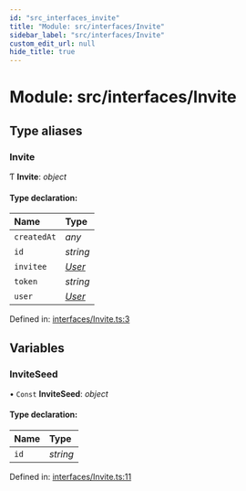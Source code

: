 ```yaml
---
id: "src_interfaces_invite"
title: "Module: src/interfaces/Invite"
sidebar_label: "src/interfaces/Invite"
custom_edit_url: null
hide_title: true
---
```


# Module: src/interfaces/Invite

## Type aliases

### Invite

Ƭ **Invite**: *object*

#### Type declaration:

Name | Type |
:------ | :------ |
`createdAt` | *any* |
`id` | *string* |
`invitee` | [*User*](../interfaces/src_interfaces_user.user.md) |
`token` | *string* |
`user` | [*User*](../interfaces/src_interfaces_user.user.md) |

Defined in: [interfaces/Invite.ts:3](https://github.com/xr3ngine/xr3ngine/blob/65dfcf39a/packages/common/src/interfaces/Invite.ts#L3)

## Variables

### InviteSeed

• `Const` **InviteSeed**: *object*

#### Type declaration:

Name | Type |
:------ | :------ |
`id` | *string* |

Defined in: [interfaces/Invite.ts:11](https://github.com/xr3ngine/xr3ngine/blob/65dfcf39a/packages/common/src/interfaces/Invite.ts#L11)
